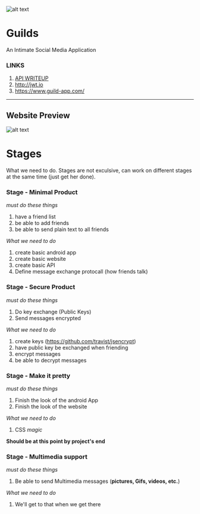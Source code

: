 ![alt text](https://github.com/atarisafari/LargeProject/blob/master/web/src/imgs/Guild_Logo.png)

# Guilds
An Intimate Social Media Application

### LINKS
1. [API WRITEUP](API/README.md)
2. http://jwt.io
3. https://www.guild-app.com/
___
## Website Preview
![alt text](https://github.com/atarisafari/LargeProject/blob/master/web/src/imgs/HomeScreenPreview.png)

# Stages

What we need to do. Stages are not exculsive, can work on different stages at the same time (just get her done).

### Stage - Minimal Product

*must do these things*

1. have a friend list
2. be able to add friends
3. be able to send plain text to all friends

*What we need to do*

1. create basic android app
2. create basic website
3. create basic API
4. Define message exchange protocall (how friends talk)

### Stage - Secure Product

*must do these things*

1. Do key exchange (Public Keys)
2. Send messages encrypted

*What we need to do*

1. create keys (https://github.com/travist/jsencrypt)
2. have public key be exchanged when friending
3. encrypt messages
4. be able to decrypt messages

### Stage - Make it pretty

*must do these things*

1. Finish the look of the android App
2. Finish the look of the website

*What we need to do*

1. CSS *magic*

**Should be at this point by project's end**

### Stage - Multimedia support

*must do these things*

1. Be able to send Multimedia messages (**pictures, Gifs, videos, etc.**)

*What we need to do*

1. We'll get to that when we get there
